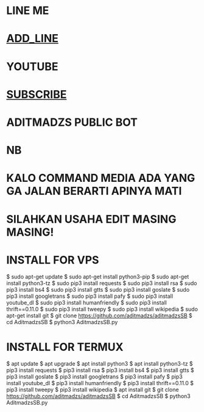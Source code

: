 # LINE ME
# [ADD_LINE](http://line.me/ti/p/~adit_cmct)
# YOUTUBE
# [SUBSCRIBE](https://www.youtube.com/channel/UCXRsSsDqgG8OhQRumopLkuQ)

# ADITMADZS PUBLIC BOT

# NB
# KALO COMMAND MEDIA ADA YANG GA JALAN BERARTI APINYA MATI
# SILAHKAN USAHA EDIT MASING MASING!

# INSTALL FOR VPS
$ sudo apt-get update
$ sudo apt-get install python3-pip
$ sudo apt-get install python3-tz
$ sudo pip3 install requests
$ sudo pip3 install rsa 
$ sudo pip3 install bs4 
$ sudo pip3 install gtts 
$ sudo pip3 install goslate
$ sudo pip3 install googletrans 
$ sudo pip3 install pafy 
$ sudo pip3 install youtube_dl 
$ sudo pip3 install humanfriendly
$ sudo pip3 install thrift==0.11.0
$ sudo pip3 install tweepy
$ sudo pip3 install wikipedia
$ sudo apt-get install git
$ git clone https://github.com/aditmadzs/aditmadzsSB
$ cd AditmadzsSB
$ python3 AditmadzsSB.py

# INSTALL FOR TERMUX
$ apt update
$ apt upgrade
$ apt install python3
$ apt install python3-tz
$ pip3 install requests
$ pip3 install rsa 
$ pip3 install bs4 
$ pip3 install gtts 
$ pip3 install goslate
$ pip3 install googletrans 
$ pip3 install pafy 
$ pip3 install youtube_dl 
$ pip3 install humanfriendly
$ pip3 install thrift==0.11.0
$ pip3 install tweepy
$ pip3 install wikipedia
$ apt install git
$ git clone https://github.com/aditmadzs/aditmadzsSB
$ cd AditmadzsSB
$ python3 AditmadzsSB.py

